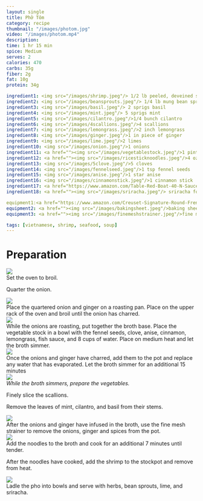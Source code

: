 ```yaml
---
layout: single
title: Phở Tôm
category: recipe
thumbnail: "/images/photom.jpg"
video: "/images/photom.mp4"
description: 
time: 1 hr 15 min
spice: Medium
serves: 2
calories: 470
carbs: 35g
fiber: 2g
fat: 10g
protein: 34g

ingredient1: <img src="/images/shrimp.jpeg"/> 1/2 lb peeled, deveined shrimp
ingredient2: <img src="/images/beansprouts.jpeg"/> 1/4 lb mung bean sprouts
ingredient3: <img src="/images/basil.jpeg"/> 2 sprigs basil
ingredient4: <img src="/images/mint.jpeg"/> 5 sprigs mint
ingredient5: <img src="/images/cilantro.jpeg"/>1/4 bunch cilantro
ingredient6: <img src="/images/4scallions.jpeg"/>4 scallions
ingredient7: <img src="/images/lemongrass.jpeg"/>2 inch lemongrass
ingredient8: <img src="/images/ginger.jpeg"/>1 in piece of ginger
ingredient9: <img src="/images/lime.jpeg"/>2 limes
ingredient10: <img src="/images/onion.jpeg"/>1 onions
ingredient11: <a href=""><img src="/images/vegetablestock.jpeg"/>1 pint vegetable stock </a>
ingredient12: <a href=""><img src="/images/ricesticknoodles.jpeg"/>4 oz rice stick noodles </a>
ingredient13: <img src="/images/5clove.jpeg"/>5 cloves
ingredient14: <img src="/images/fennelseed.jpeg"/>1 tsp fennel seeds
ingredient15: <img src="/images/anise.jpeg"/>1 star anise
ingredient16: <img src="/images/cinnamonstick.jpeg"/>1 cinnamon stick
ingredient17: <a href="https://www.amazon.com/Table-Red-Boat-40-N-Sauce/dp/B00FQMW4PQ/ref=as_li_ss_tl?ie=UTF8&qid=1481945273&sr=8-1&keywords=red+boat+fish+sauce&th=1&linkCode=ll1&tag=cilalime09-20&linkId=57a3fd9ef2e80b76d147e4c0fe9e99cd"><img src="/images/fishsauce.jpeg"/>3 tbsp fish sauce</a></div>
ingredient18: <a href=""><img src="/images/sriracha.jpeg"/> sriracha for serving </a>

equipment1:<a href="https://www.amazon.com/Creuset-Signature-Round-French-Truffle/dp/B0076NOFSC/ref=as_li_ss_tl?s=kitchen&rps=1&ie=UTF8&qid=1481598867&sr=1-38&keywords=le+creuset&refinements=p_85:2470955011&th=1&linkCode=ll1&tag=cilalime09-20&linkId=9987204213f6c7ac4d1e12889972e623"><img src="/images/stockpot.jpeg"/>stockpot</a>
equipment2: <a href=""><img src="/images/bakingsheet.jpeg"/>baking sheet</a>
equipment3: <a href=""><img src="/images/finemeshstrainer.jpeg"/>fine mesh strainer</a>

tags: [vietnamese, shrimp, seafood, soup]
---
```


<div id="preparation">
<h1>Preparation</h1>
</div>

<div id="instruction">
<div id="image"><img src="/images/photom1.jpeg"/> </div>
<div id="step">Set the oven to broil.
<p>Quarter the onion.</p> </div>


<div id="instruction">
<div id="image"><img src="/images/photom2.jpeg"/> </div>
<div id="step">Place the quartered onion and ginger on a roasting pan. Place on the upper rack of the oven and broil until the onion has charred.</div>
</div>

<div id="instruction">
<div id="image"><img src="/images/photom3.jpeg"/> </div>
<div id="step"> While the onions are roasting, put together the broth base. Place the vegetable stock in a bowl with the fennel seeds, clove, anise, cinnamon, lemongrass, fish sauce, and 8 cups of water. Place on medium heat and let the broth simmer. 
</div>

<div id="instruction">
<div id="image"><img src="/images/photom4.jpeg"/> </div>
<div id="step">Once the onions and ginger have charred, add them to the pot and replace any water that has evaporated. Let the broth simmer for an additional 15 minutes</div>
</div>

<div id="instruction">
<div id="image"><img src="/images/photom5.jpeg"/> </div>
<div id="step"><i>While the broth simmers, prepare the vegetables.</i>
<p> Finely slice the scallions. </p>
<p> Remove the leaves of mint, cilantro, and basil from their stems. </p>
</div>

<div id="instruction">
<div id="image"><img src="/images/photom6.jpeg"/> </div>
<div id="step">After the onions and ginger have infused in the broth, use the fine mesh strainer to remove the onions, ginger and spices from the pot. </div>
</div>

<div id="instruction">
<div id="image"><img src="/images/photom7.jpeg"/> </div>
<div id="step">Add the noodles to the broth and cook for an additional 7 minutes until tender.
<p> After the noodles have cooked, add the shrimp to the stockpot and remove from heat.</div>
</div>

<div id="instruction">
<div id="image"><img src="/images/photom8.jpeg"/> </div>
<div id="step">Ladle the pho into bowls and serve with herbs, bean sprouts, lime, and sriracha.</div>
</div>
